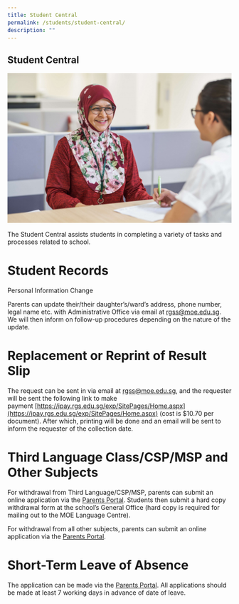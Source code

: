 ```yaml
---
title: Student Central
permalink: /students/student-central/
description: ""
---
```

## Student Central

![](/images/general%20office.jpeg)

The Student Central assists students in completing a variety of tasks and processes related to school.

# Student Records

Personal Information Change

Parents can update their/their daughter’s/ward’s address, phone number, legal name etc. with Administrative Office via email at rgss@moe.edu.sg. We will then inform on follow-up procedures depending on the nature of the update.

# Replacement or Reprint of Result Slip

The request can be sent in via email at [rgss@moe.edu.sg](mailto:rgss@moe.edu.sg), and the requester will be sent the following link to make payment [https://ipay.rgs.edu.sg/exp/SitePages/Home.aspx](https://ipay.rgs.edu.sg/exp/SitePages/Home.aspx) (cost is $10.70 per document). After which, printing will be done and an email will be sent to inform the requester of the collection date.

# Third Language Class/CSP/MSP and Other Subjects

For withdrawal from Third Language/CSP/MSP, parents can submit an online application via the [Parents Portal](https://inet.rgs.edu.sg/parents/SitePages/Admin%20Information.aspx). Students then submit a hard copy withdrawal form at the school’s General Office (hard copy is required for mailing out to the MOE Language Centre). 

For withdrawal from all other subjects, parents can submit an online application via the [Parents Portal](https://inet.rgs.edu.sg/parents/SitePages/Admin%20Information.aspx).

# Short-Term Leave of Absence

The application can be made via the [Parents Portal](https://inet.rgs.edu.sg/parents/SitePages/Admin%20Information.aspx).  All applications should be made at least 7 working days in advance of date of leave.